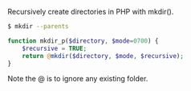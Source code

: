 Recursively create directories in PHP with mkdir().
```sh
$ mkdir --parents
```
```php
function mkdir_p($directory, $mode=0700) {
    $recursive = TRUE;
    return @mkdir($directory, $mode, $recursive);
}
```

Note the @ is to ignore any existing folder.